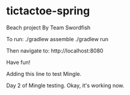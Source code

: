 tictactoe-spring
================

Beach project
By Team Swordfish

To run:
./gradlew assemble
./gradlew run

Then navigate to:
http://localhost:8080

Have fun!

Adding this line to test Mingle.

Day 2 of Mingle testing.
Okay, it's working now.